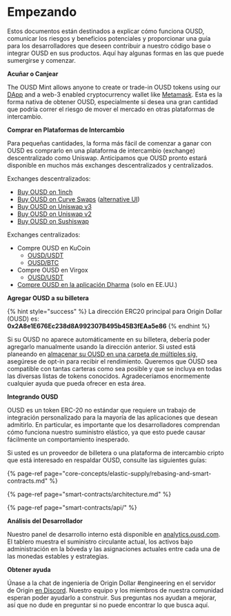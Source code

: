 # Empezando

Estos documentos están destinados a explicar cómo funciona OUSD, comunicar los riesgos y beneficios potenciales y proporcionar una guía para los desarrolladores que deseen contribuir a nuestro código base o integrar OUSD en sus productos. Aquí hay algunas formas en las que puede sumergirse y comenzar.

**Acuñar o Canjear**

The OUSD Mint allows anyone to create or trade-in OUSD tokens using our [DApp](www.ousd.com) and a web-3 enabled cryptocurrency wallet like [Metamask](https://www.metamask.io). Esta es la forma nativa de obtener OUSD, especialmente si desea una gran cantidad que podría correr el riesgo de mover el mercado en otras plataformas de intercambio.

**Comprar en Plataformas de Intercambio**

Para pequeñas cantidades, la forma más fácil de comenzar a ganar con OUSD es comprarlo en una plataforma de intercambio (exchange) descentralizado como Uniswap. Anticipamos que OUSD pronto estará disponible en muchos más exchanges descentralizados y centralizados.

Exchanges descentralizados:

* [Buy OUSD on 1inch](https://app.1inch.io/#/1/swap/USDT/OUSD)
* [Buy OUSD on Curve Swaps](https://crv.to/) \([alternative UI](https://crv.finance/)\)
* [Buy OUSD on Uniswap v3](https://app.uniswap.org/#/swap?inputCurrency=0xdac17f958d2ee523a2206206994597c13d831ec7&outputCurrency=0x2A8e1E676Ec238d8A992307B495b45B3fEAa5e86)
* [Buy OUSD on Uniswap v2](https://app.uniswap.org/#/swap?inputCurrency=0xdac17f958d2ee523a2206206994597c13d831ec7&outputCurrency=0x2A8e1E676Ec238d8A992307B495b45B3fEAa5e86&use=v2)
* [Buy OUSD on Sushiswap](https://exchange.sushiswapclassic.org/#/swap?inputCurrency=0xdac17f958d2ee523a2206206994597c13d831ec7&outputCurrency=0x2a8e1e676ec238d8a992307b495b45b3feaa5e86)

Exchanges centralizados:

* Compre OUSD en KuCoin
  * [OUSD/USDT](https://trade.kucoin.com/OUSD-USDT)
  * [OUSD/BTC](https://trade.kucoin.com/OUSD-BTC)
* Compre OUSD en Virgox
  * [OUSD/USDT](https://virgox.com/exchange/141)
* [Compre OUSD en la aplicación Dharma](https://www.dharma.io/) \(solo en EE.UU.\)

**Agregar OUSD a su billetera**

{% hint style="success" %}
La dirección ERC20 principal para Origin Dollar \(OUSD\) es:   
**0x2A8e1E676Ec238d8A992307B495b45B3fEAa5e86**
{% endhint %}

Si su OUSD no aparece automáticamente en su billetera, debería poder agregarlo manualmente usando la dirección anterior. Si usted está planeando en [almacenar su OUSD en una carpeta de múltiples sig](core-concepts/elastic-supply/rebasing-and-smart-contracts.md), asegúrese de opt-in para recibir el rendimiento. Queremos que OUSD sea compatible con tantas carteras como sea posible y que se incluya en todas las diversas listas de tokens conocidos. Agradeceríamos enormemente cualquier ayuda que pueda ofrecer en esta área.

**Integrando OUSD**

OUSD es un token ERC-20 no estándar que requiere un trabajo de integración personalizado para la mayoría de las aplicaciones que desean admitirlo. En particular, es importante que los desarrolladores comprendan cómo funciona nuestro suministro elástico, ya que esto puede causar fácilmente un comportamiento inesperado.

Si usted es un proveedor de billetera o una plataforma de intercambio cripto que está interesado en respaldar OUSD, consulte las siguientes guías:

{% page-ref page="core-concepts/elastic-supply/rebasing-and-smart-contracts.md" %}

{% page-ref page="smart-contracts/architecture.md" %}

{% page-ref page="smart-contracts/api/" %}

**Análisis del Desarrollador**

Nuestro panel de desarrollo interno está disponible en [analytics.ousd.com](https://analytics.ousd.com). El tablero muestra el suministro circulante actual, los activos bajo administración en la bóveda y las asignaciones actuales entre cada una de las monedas estables y estrategias.

**Obtener ayuda**

Únase a la chat de ingeniería de Origin Dollar \#engineering en el servidor de Origin [en Discord](www.originprotocol.com/discord).  Nuestro equipo y los miembros de nuestra comunidad esperan poder ayudarlo a construir. Sus preguntas nos ayudan a mejorar, así que no dude en preguntar si no puede encontrar lo que busca aquí.

